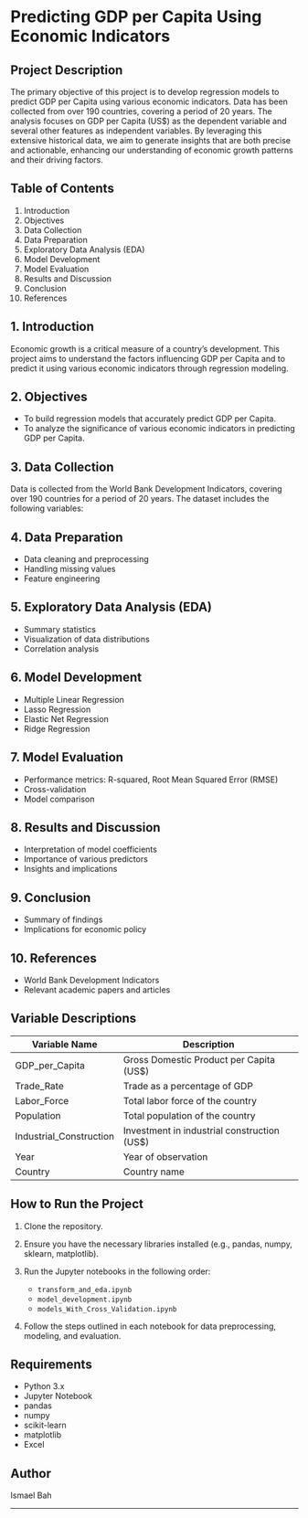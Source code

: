 
# Predicting GDP per Capita Using Economic Indicators

## Project Description
The primary objective of this project is to develop regression models to predict GDP per Capita using various economic indicators. Data has been collected from over 190 countries, covering a period of 20 years. The analysis focuses on GDP per Capita (US$) as the dependent variable and several other features as independent variables. By leveraging this extensive historical data, we aim to generate insights that are both precise and actionable, enhancing our understanding of economic growth patterns and their driving factors.

## Table of Contents
1. Introduction
2. Objectives
3. Data Collection
4. Data Preparation
5. Exploratory Data Analysis (EDA)
6. Model Development
7. Model Evaluation
8. Results and Discussion
9. Conclusion
10. References

## 1. Introduction
Economic growth is a critical measure of a country’s development. This project aims to understand the factors influencing GDP per Capita and to predict it using various economic indicators through regression modeling.

## 2. Objectives
- To build regression models that accurately predict GDP per Capita.
- To analyze the significance of various economic indicators in predicting GDP per Capita.

## 3. Data Collection
Data is collected from the World Bank Development Indicators, covering over 190 countries for a period of 20 years. The dataset includes the following variables:

## 4. Data Preparation
- Data cleaning and preprocessing
- Handling missing values
- Feature engineering

## 5. Exploratory Data Analysis (EDA)
- Summary statistics
- Visualization of data distributions
- Correlation analysis

## 6. Model Development
- Multiple Linear Regression
- Lasso Regression
- Elastic Net Regression
- Ridge Regression

## 7. Model Evaluation
- Performance metrics: R-squared, Root Mean Squared Error (RMSE)
- Cross-validation
- Model comparison

## 8. Results and Discussion
- Interpretation of model coefficients
- Importance of various predictors
- Insights and implications

## 9. Conclusion
- Summary of findings
- Implications for economic policy

## 10. References
- World Bank Development Indicators
- Relevant academic papers and articles

## Variable Descriptions

| Variable Name       | Description                                               |
|---------------------|-----------------------------------------------------------|
| GDP_per_Capita      | Gross Domestic Product per Capita (US$)                   |
| Trade_Rate          | Trade as a percentage of GDP                              |
| Labor_Force         | Total labor force of the country                          |
| Population          | Total population of the country                           |
| Industrial_Construction | Investment in industrial construction (US$)              |
| Year                | Year of observation                                       |
| Country             | Country name                                              |

## How to Run the Project
1. Clone the repository.
2. Ensure you have the necessary libraries installed (e.g., pandas, numpy, sklearn, matplotlib).
3. Run the Jupyter notebooks in the following order:
   - `transform_and_eda.ipynb`
   - `model_development.ipynb`
   - `models_With_Cross_Validation.ipynb`

4. Follow the steps outlined in each notebook for data preprocessing, modeling, and evaluation.

## Requirements
- Python 3.x
- Jupyter Notebook
- pandas
- numpy
- scikit-learn
- matplotlib
- Excel

## Author
Ismael Bah

---



